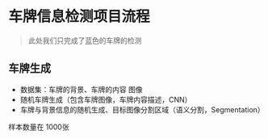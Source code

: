 # 车牌信息检测项目流程

> 此处我们只完成了蓝色的车牌的检测



##  车牌生成

+ 数据集：车牌的背景、车牌的内容 图像
+ 随机车牌生成（包含车牌图像，车牌内容描述，CNN）
+ 车牌与背景信息的随机生成、目标图像分割区域（语义分割，Segmentation）



样本数量在 1000张